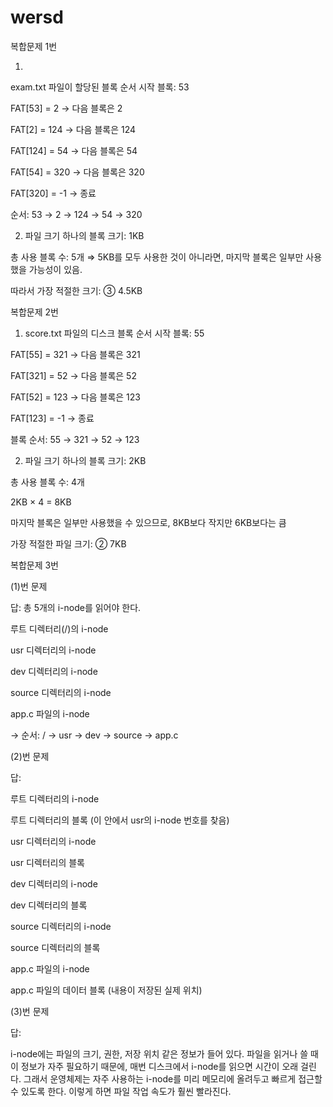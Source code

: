 # wersd

복합문제 1번

1)
exam.txt 파일이 할당된 블록 순서
시작 블록: 53

FAT[53] = 2 → 다음 블록은 2

FAT[2] = 124 → 다음 블록은 124

FAT[124] = 54 → 다음 블록은 54

FAT[54] = 320 → 다음 블록은 320

FAT[320] = -1 → 종료

순서:
53 → 2 → 124 → 54 → 320

2) 파일 크기
하나의 블록 크기: 1KB

총 사용 블록 수: 5개
⇒ 5KB를 모두 사용한 것이 아니라면, 마지막 블록은 일부만 사용했을 가능성이 있음.

따라서 가장 적절한 크기:
③ 4.5KB





복합문제 2번

1) score.txt 파일의 디스크 블록 순서
시작 블록: 55

FAT[55] = 321 → 다음 블록은 321

FAT[321] = 52 → 다음 블록은 52

FAT[52] = 123 → 다음 블록은 123

FAT[123] = -1 → 종료

블록 순서:
55 → 321 → 52 → 123

2) 파일 크기
하나의 블록 크기: 2KB

총 사용 블록 수: 4개

2KB × 4 = 8KB

마지막 블록은 일부만 사용했을 수 있으므로, 8KB보다 작지만 6KB보다는 큼

가장 적절한 파일 크기:
② 7KB



복합문제 3번

(1)번 문제

답: 총 5개의 i-node를 읽어야 한다.

루트 디렉터리(/)의 i-node

usr 디렉터리의 i-node

dev 디렉터리의 i-node

source 디렉터리의 i-node

app.c 파일의 i-node

→ 순서: / → usr → dev → source → app.c

(2)번 문제

답:

루트 디렉터리의 i-node

루트 디렉터리의 블록 (이 안에서 usr의 i-node 번호를 찾음)

usr 디렉터리의 i-node

usr 디렉터리의 블록

dev 디렉터리의 i-node

dev 디렉터리의 블록

source 디렉터리의 i-node

source 디렉터리의 블록

app.c 파일의 i-node

app.c 파일의 데이터 블록 (내용이 저장된 실제 위치)

(3)번 문제

답:

i-node에는 파일의 크기, 권한, 저장 위치 같은 정보가 들어 있다. 파일을 읽거나 쓸 때 이 정보가 자주 필요하기 때문에, 매번 디스크에서 i-node를 읽으면 시간이 오래 걸린다. 그래서 운영체제는 자주 사용하는 i-node를 미리 메모리에 올려두고 빠르게 접근할 수 있도록 한다. 이렇게 하면 파일 작업 속도가 훨씬 빨라진다.

